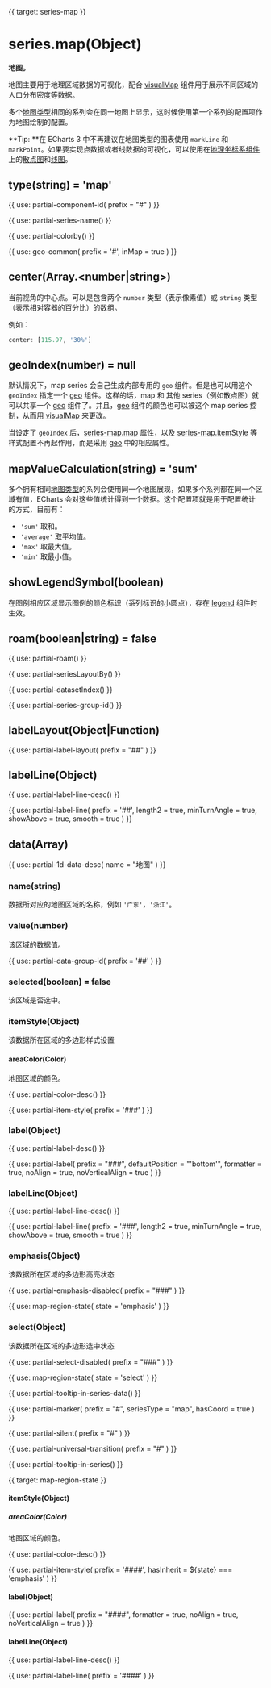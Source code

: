 
{{ target: series-map }}

# series.map(Object)

**地图。**

地图主要用于地理区域数据的可视化，配合 [visualMap](~visualMap) 组件用于展示不同区域的人口分布密度等数据。

多个[地图类型](~series-map.map)相同的系列会在同一地图上显示，这时候使用第一个系列的配置项作为地图绘制的配置。

**Tip: **在 ECharts 3 中不再建议在地图类型的图表使用 `markLine` 和 `markPoint`。如果要实现点数据或者线数据的可视化，可以使用在[地理坐标系组件](~geo)上的[散点图](~series-scatter)和[线图](~series-lines)。

## type(string) = 'map'

{{ use: partial-component-id(
    prefix = "#"
) }}

{{ use: partial-series-name() }}

{{ use: partial-colorby() }}

{{ use: geo-common(
    prefix = '#',
    inMap = true
) }}

## center(Array.<number|string>)

当前视角的中心点。可以是包含两个 `number` 类型（表示像素值）或 `string` 类型（表示相对容器的百分比）的数组。

例如：
```ts
center: [115.97, '30%']
```

## geoIndex(number) = null

默认情况下，map series 会自己生成内部专用的 `geo` 组件。但是也可以用这个 `geoIndex` 指定一个 [geo](~geo) 组件。这样的话，map 和 其他 series（例如散点图）就可以共享一个 [geo](~geo) 组件了。并且，[geo](~geo) 组件的颜色也可以被这个 map series 控制，从而用 [visualMap](~visualMap) 来更改。

当设定了 `geoIndex` 后，[series-map.map](~series-map.map) 属性，以及 [series-map.itemStyle](~series-map.itemStyle) 等样式配置不再起作用，而是采用 [geo](~geo) 中的相应属性。

## mapValueCalculation(string) = 'sum'

多个拥有相同[地图类型](~series-map.map)的系列会使用同一个地图展现，如果多个系列都在同一个区域有值，ECharts 会对这些值统计得到一个数据。这个配置项就是用于配置统计的方式，目前有：

+ `'sum'`   取和。
+ `'average'` 取平均值。
+ `'max'`   取最大值。
+ `'min'`   取最小值。

## showLegendSymbol(boolean)

在图例相应区域显示图例的颜色标识（系列标识的小圆点），存在 [legend](~legend) 组件时生效。

## roam(boolean|string) = false

{{ use: partial-roam() }}

{{ use: partial-seriesLayoutBy() }}

{{ use: partial-datasetIndex() }}

{{ use: partial-series-group-id() }}

## labelLayout(Object|Function)

{{ use: partial-label-layout(
    prefix = "##"
) }}

## labelLine(Object)

{{ use: partial-label-line-desc() }}

{{ use: partial-label-line(
    prefix = '##',
    length2 = true,
    minTurnAngle = true,
    showAbove = true,
    smooth = true
) }}

## data(Array)

{{ use: partial-1d-data-desc(
    name = "地图"
) }}

### name(string)

数据所对应的地图区域的名称，例如 `'广东'`，`'浙江'`。

### value(number)

该区域的数据值。

{{ use: partial-data-group-id(
    prefix = '##'
) }}

### selected(boolean) = false

该区域是否选中。

### itemStyle(Object)

该数据所在区域的多边形样式设置

#### areaColor(Color)

地图区域的颜色。

{{ use: partial-color-desc() }}

{{ use: partial-item-style(
    prefix = '###'
) }}

### label(Object)

{{ use: partial-label-desc() }}

{{ use: partial-label(
    prefix = "###",
    defaultPosition = "'bottom'",
    formatter = true,
    noAlign = true,
    noVerticalAlign = true
) }}

### labelLine(Object)

{{ use: partial-label-line-desc() }}

{{ use: partial-label-line(
    prefix = '###',
    length2 = true,
    minTurnAngle = true,
    showAbove = true,
    smooth = true
) }}

### emphasis(Object)

该数据所在区域的多边形高亮状态

{{ use: partial-emphasis-disabled(
    prefix = "###"
) }}

{{ use: map-region-state(
    state = 'emphasis'
) }}

### select(Object)

该数据所在区域的多边形选中状态

{{ use: partial-select-disabled(
    prefix = "###"
) }}

{{ use: map-region-state(
    state = 'select'
) }}

{{ use: partial-tooltip-in-series-data() }}

{{ use: partial-marker(
    prefix = "#",
    seriesType = "map",
    hasCoord = true
) }}

{{ use: partial-silent(
    prefix = "#"
) }}

{{ use: partial-universal-transition(
    prefix = "#"
) }}

{{ use: partial-tooltip-in-series() }}



{{ target: map-region-state }}

#### itemStyle(Object)

##### areaColor(Color)

地图区域的颜色。

{{ use: partial-color-desc() }}

{{ use: partial-item-style(
    prefix = '####',
    hasInherit = ${state} === 'emphasis'
) }}

#### label(Object)

{{ use: partial-label(
    prefix = "####",
    formatter = true,
    noAlign = true,
    noVerticalAlign = true
) }}

#### labelLine(Object)

{{ use: partial-label-line-desc() }}

{{ use: partial-label-line(
    prefix = '####'
) }}
